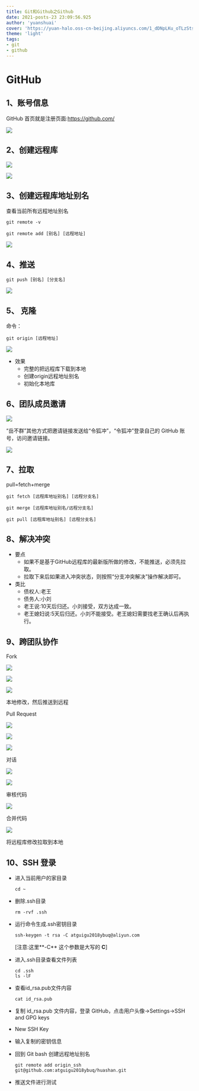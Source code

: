 ```yaml
---
title: Git和Github之Github
date: 2021-posts-23 23:09:56.925
author: 'yuanshuai'
cover: 'https://yuan-halo.oss-cn-beijing.aliyuncs.com/1_dDNpLKu_oTLzStsDTnkJ-g.png'
theme: 'light'
tags: 
- git
- github
---
```


# **GitHub**

## **1**、账号信息

GitHub 首页就是注册页面:https://github.com/

![](https://hexobbblog.oss-cn-beijing.aliyuncs.com/images/git_github/40.png)

## 2、创建远程库

![](https://hexobbblog.oss-cn-beijing.aliyuncs.com/images/git_github/41.png)

![](https://hexobbblog.oss-cn-beijing.aliyuncs.com/images/git_github/42.png)

## 3、创建远程库地址别名

查看当前所有远程地址别名

```shell
git remote -v
```

```shell
git remote add [别名] [远程地址]
```

![](https://hexobbblog.oss-cn-beijing.aliyuncs.com/images/git_github/43.png)

## 4、推送

```shell
git push [别名] [分支名]
```

![](https://hexobbblog.oss-cn-beijing.aliyuncs.com/images/git_github/44.png)

## 5、 克隆

命令：

```shell
git origin [远程地址]
```

![](https://hexobbblog.oss-cn-beijing.aliyuncs.com/images/git_github/45.png)

- 效果
  - 完整的把远程库下载到本地
  - 创建origin远程地址别名
  - 初始化本地库

## 6、团队成员邀请

![](https://hexobbblog.oss-cn-beijing.aliyuncs.com/images/git_github/46.png)

“岳不群”其他方式把邀请链接发送给“令狐冲”，“令狐冲”登录自己的 GitHub 账号，访问邀请链接。

![](https://hexobbblog.oss-cn-beijing.aliyuncs.com/images/git_github/47.png)

## 7、拉取

 pull=fetch+merge

```shell
git fetch [远程库地址别名] [远程分支名]

git merge [远程库地址别名/远程分支名]

git pull [远程库地址别名] [远程分支名]
```

## 8、解决冲突

- 要点
  - 如果不是基于GitHub远程库的最新版所做的修改，不能推送，必须先拉取。
  - 拉取下来后如果进入冲突状态，则按照“分支冲突解决”操作解决即可。
- 类比
  - 债权人:老王
  - 债务人:小刘
  - 老王说:10天后归还。小刘接受，双方达成一致。
  - 老王媳妇说:5天后归还。小刘不能接受。老王媳妇需要找老王确认后再执行。

## 9、跨团队协作

Fork

![](https://hexobbblog.oss-cn-beijing.aliyuncs.com/images/git_github/48.png)

![](https://hexobbblog.oss-cn-beijing.aliyuncs.com/images/git_github/49.png)

![](https://hexobbblog.oss-cn-beijing.aliyuncs.com/images/git_github/50.png)

本地修改，然后推送到远程

Pull Request

![](https://hexobbblog.oss-cn-beijing.aliyuncs.com/images/git_github/51.png)

![](https://hexobbblog.oss-cn-beijing.aliyuncs.com/images/git_github/52.png)

![](https://hexobbblog.oss-cn-beijing.aliyuncs.com/images/git_github/53.png)

对话

![](https://hexobbblog.oss-cn-beijing.aliyuncs.com/images/git_github/54.png)

![](https://hexobbblog.oss-cn-beijing.aliyuncs.com/images/git_github/55.png)

审核代码

![](https://hexobbblog.oss-cn-beijing.aliyuncs.com/images/git_github/56.png)

合并代码

![](https://hexobbblog.oss-cn-beijing.aliyuncs.com/images/git_github/57.png)

将远程库修改拉取到本地

## 10、**SSH** 登录

- 进入当前用户的家目录

  ```shell
  cd ~
  ```

- 删除.ssh目录

  ```shell
  rm -rvf .ssh
  ```

- 运行命令生成.ssh密钥目录

  ```shell
  ssh-keygen -t rsa -C atguigu2018ybuq@aliyun.com
  ```

  [注意:这里**-C** 这个参数是大写的 **C**]

- 进入.ssh目录查看文件列表

  ```shell
  cd .ssh
  ls -lF
  ```

- 查看id_rsa.pub文件内容

  ```shell
  cat id_rsa.pub
  ```

- 复制 id_rsa.pub 文件内容，登录 GitHub，点击用户头像→Settings→SSH and GPG keys

- New SSH Key

- 输入复制的密钥信息

- 回到 Git bash 创建远程地址别名

  ```shell
  git remote add origin_ssh git@github.com:atguigu2018ybuq/huashan.git
  ```

- 推送文件进行测试